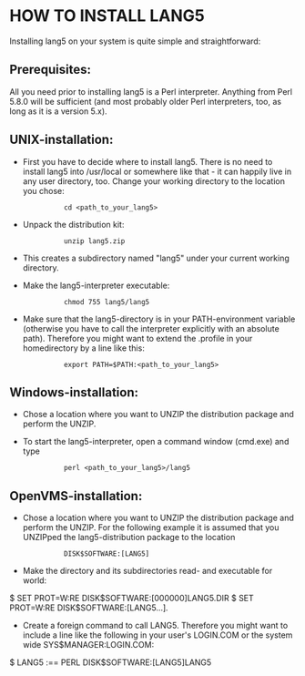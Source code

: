 HOW TO INSTALL LANG5
====================

 Installing lang5 on your system is quite simple and straightforward:

Prerequisites:
--------------
 All you need prior to installing lang5 is a Perl interpreter. Anything from
Perl 5.8.0 will be sufficient (and most probably older Perl interpreters, too,
as long as it is a version 5.x).

UNIX-installation:
-------------

- First you have to decide where to install lang5. There is no need to install
  lang5 into /usr/local or somewhere like that - it can happily live in any 
  user directory, too. Change your working directory to the location you
  chose: 

                cd <path_to_your_lang5>

- Unpack the distribution kit: 

                unzip lang5.zip

- This creates a subdirectory named "lang5" under your current working 
  directory.

- Make the lang5-interpreter executable: 

                chmod 755 lang5/lang5

- Make sure that the lang5-directory is in your PATH-environment variable 
  (otherwise you have to call the interpreter explicitly with an absolute 
  path).  Therefore you might want to extend the .profile in your homedirectory 
  by a line like this:

                export PATH=$PATH:<path_to_your_lang5>

Windows-installation:
---------------------

- Chose a location where you want to UNZIP the distribution package and 
  perform the UNZIP.

- To start the lang5-interpreter, open a command window (cmd.exe) and type

                perl <path_to_your_lang5>/lang5

OpenVMS-installation:
---------------------

- Chose a location where you want to UNZIP the distribution package and 
  perform the UNZIP. For the following example it is assumed that you 
  UNZIPped the lang5-distribution package to the location

                DISK$SOFTWARE:[LANG5]

- Make the directory and its subdirectories read- and executable for world:

$ SET PROT=W:RE DISK$SOFTWARE:[000000]LANG5.DIR
$ SET PROT=W:RE DISK$SOFTWARE:[LANG5...]*.*

- Create a foreign command to call LANG5. Therefore you might want to include
  a line like the following in your user's LOGIN.COM or the system wide 
  SYS$MANAGER:LOGIN.COM:

$ LANG5 :== PERL DISK$SOFTWARE:[LANG5]LANG5
